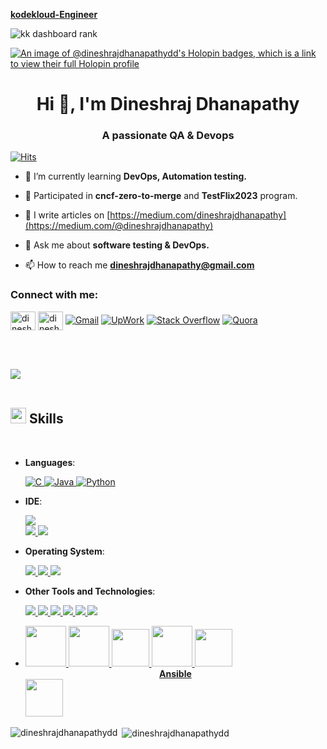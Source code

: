 [**kodekloud-Engineer**](https://github.com/dineshrajdhanapathyDD/kodekloud-Engineer_project)

![kk dashboard rank](https://github.com/dineshrajdhanapathyDD/dineshrajdhanapathyDD/assets/52989362/c0edf74c-cb39-465f-bdbf-ca63b721f9af)

[![An image of @dineshrajdhanapathydd's Holopin badges, which is a link to view their full Holopin profile](https://holopin.me/dineshrajdhanapathydd)](https://holopin.io/@dineshrajdhanapathydd)

<h1 align="center">Hi 👋, I'm Dineshraj Dhanapathy</h1>
<h3 align="center">A passionate QA & Devops</h3>

[![Hits](https://hits.seeyoufarm.com/api/count/incr/badge.svg?url=https%3A%2F%2Fgithub.com%2FdineshrajdhanapathyDD%2FdineshrajdhanapathyDD%2Fedit%2Fmain%2FREADME.md&count_bg=%2379C83D&title_bg=%23555555&icon=&icon_color=%23E7E7E7&title=hits&edge_flat=false)](https://hits.seeyoufarm.com)

- 🌱 I’m currently learning **DevOps, Automation testing.**

- 💬 Participated in **cncf-zero-to-merge** and **TestFlix2023** program.

- 📝 I write articles on [https://medium.com/dineshrajdhanapathy](https://medium.com/@dineshrajdhanapathy)

- 💬 Ask me about **software testing & DevOps.**

- 📫 How to reach me **dineshrajdhanapathy@gmail.com**

<h3 align="left">Connect with me:</h3>
<p align="left">
<a href="https://linkedin.com/in/dineshraj-dhanapathy-dd-25490058" target="blank"><img align="center" src="https://raw.githubusercontent.com/rahuldkjain/github-profile-readme-generator/master/src/images/icons/Social/linked-in-alt.svg" alt="dineshraj-dhanapathy-dd-25490058" height="30" width="40" /></a>
<a href="https://medium.com/@dineshrajdhanapathy" target="blank"><img align="center" src="https://raw.githubusercontent.com/rahuldkjain/github-profile-readme-generator/master/src/images/icons/Social/medium.svg" alt="dineshrajdhanapathy" height="30" width="40" /></a>
<a href="mailto:dineshrajdhanapathy@gmail.com"><img img src="https://img.shields.io/badge/gmail-%23EA4335.svg?style=plastic&logo=gmail&logoColor=white" alt="Gmail"/></a>
<a href="https://www.upwork.com/freelancers/~01802868d75870d447"><img src="https://img.shields.io/badge/Upwork-494949?style=flat&logo=upwork" alt="UpWork" /></a>
    <a href="https://stackoverflow.com/users/12859445/dineshrajdhanapathy"><img src="https://img.shields.io/badge/Stack Overflow-f48024?style=flat&logo=stackoverflow&logoColor=white" alt="Stack Overflow" /></a>
        <a href="https://www.quora.com/profile/Dineshraj-Dhanapathy"><img src="https://img.shields.io/badge/Quora-B92B27?style=flat&logo=quora" alt="Quora" /></a>
</p>
<br><br>


<img src="https://user-images.githubusercontent.com/73097560/115834477-dbab4500-a447-11eb-908a-139a6edaec5c.gif"><br><br>
## <img src="https://media2.giphy.com/media/QssGEmpkyEOhBCb7e1/giphy.gif?cid=ecf05e47a0n3gi1bfqntqmob8g9aid1oyj2wr3ds3mg700bl&rid=giphy.gif" width ="25"><b> Skills</b>
<br>

<p align="center">

- **Languages**:
    
   <a href="https://en.wikipedia.org/wiki/Objective-C" target="_blank" rel="noreferrer"> ![C](https://img.shields.io/badge/C%20-%232370ED.svg?style=for-the-badge&logo=c&logoColor=white) </a>
   <a href="https://www.java.com/en/" target="_blank" rel="noreferrer"> ![Java](https://img.shields.io/badge/Java-ED8B00?style=for-the-badge&logo=java&logoColor=white) </a>
    <a href="https://www.python.org/" target="_blank" rel="noreferrer"> ![Python](https://img.shields.io/badge/Python%20-%2314354C.svg?style=for-the-badge&logo=python&logoColor=white) </a>
  
- **IDE**:

    <a href="https://www.eclipse.org/downloads/" target="_blank" rel="noreferrer"> <img src="https://img.shields.io/badge/Eclipse-2C2255?style=for-the-badge&logo=eclipse&logoColor=white"> </a>   
    <a href="https://www.jetbrains.com/idea/" target="_blank" rel="noreferrer"> <img src="https://img.shields.io/badge/IntelliJ IDEA-%23575757.svg?&style=for-the-badge&logo=Intellij IDEA&logoColor=important"> </a>
    <a href="https://code.visualstudio.com/" target="_blank" rel="noreferrer"> <img src="https://img.shields.io/badge/Visual_Studio_Code-0078D4?style=for-the-badge&logo=visual%20studio%20code&logoColor=white"> </a>
  
- **Operating System**:

  <a href="https://www.linux.com/" target="_blank" rel="noreferrer"> <img src="https://img.shields.io/badge/Linux-FCC624?style=for-the-badge&logo=linux&logoColor=black"> </a>
 <a href="https://ubuntu.com/" target="_blank" rel="noreferrer"> <img src="https://img.shields.io/badge/Ubuntu-E95420?style=for-the-badge&logo=ubuntu&logoColor=white"> </a>
 <a href="https://www.microsoft.com/en-us/windows" target="_blank" rel="noreferrer"> <img src="https://img.shields.io/badge/Windows-0078D6?style=for-the-badge&logo=windows&logoColor=white"> </a>
  
- **Other Tools and Technologies**:

  <a href="https://www.selenium.dev/" target="_blank" rel="noreferrer"> <img src="https://img.shields.io/badge/Selenium-F37623?style=for-the-badge&logo=Selenium&logoColor=white"> </a>
  <a href="https://www.postman.com/" target="_blank" rel="noreferrer"><img src="https://img.shields.io/badge/Postman-FF6C37?style=for-the-badge&logo=Postman&logoColor=white"> </a>
  <a href="https://en.wikipedia.org/wiki/Shell_script" target="_blank" rel="noreferrer"> <img src="https://img.shields.io/badge/Shell_Script-121011?style=for-the-badge&logo=gnu-bash&logoColor=white"> </a>
 <a href="https://www.mysql.com/" target="_blank" rel="noreferrer"> <img src="https://img.shields.io/badge/MySQL-00000F?style=for-the-badge&logo=mysql&logoColor=white"> </a>
  <a href="https://www.cypress.io/" target="_blank" rel="noreferrer"><img src="https://img.shields.io/badge/Cypress-3DDC84?style=for-the-badge&logo=cypress&logoColor=white"> </a>
  <a href="https://jupyter.org/" target="_blank" rel="noreferrer"><img src="https://img.shields.io/badge/Jupyter%20-%23F37626.svg?style=for-the-badge&logo=Jupyter&logoColor=white"> </a>
  
  
  <li>
  <a href="https://git-scm.com/" target="_blank" rel="noreferrer"> <img height=65px src="https://git-scm.com/images/logos/downloads/Git-Logo-2Color.png"> </a>
  <a href="https://www.jenkins.io/" target="_blank" rel="noreferrer"> <img height=65px src="https://www.devteam.space/wp-content/uploads/2018/03/jenkins.jpg"> </a>
  <a href="https://www.docker.com/" target="_blank" rel="noreferrer"> <img height=60px src="https://encrypted-tbn0.gstatic.com/images?q=tbn%3AANd9GcTApU_6Eg4oWx3NMhLifHmNEkxjeMxfd3oGUA&usqp=CAU"> </a>
  <a href="https://kubernetes.io/" target="_blank" rel="noreferrer"> <img height=65px src="https://d15shllkswkct0.cloudfront.net/wp-content/blogs.dir/1/files/2019/05/Kubernetes_New.png"> </a>
  <a href="https://www.ansible.com/" target="_blank" rel="noreferrer"> <img height=60px src="https://encrypted-tbn0.gstatic.com/images?q=tbn%3AANd9GcSEbbMBYx3DSbnzVxofkkvdV83FRA-lma9Y_Q&usqp=CAU"> <span><b><center>Ansible</center></b></span> </a>
  <a href="https://aws.amazon.com" target="_blank" rel="noreferrer"> <img height=60px src="https://encrypted-tbn0.gstatic.com/images?q=tbn%3AANd9GcQV9AyEyvrlIJLOfbxFLfOr03Qy5gRL0txWMQ&usqp=CAU"> </a>
  </li>

 <!-- <img src="https://img.shields.io/badge/-Stack%20Overflow-FE7A16?style=for-the-badge&logo=stack-overflow&logoColor=white">
   <img src="https://img.shields.io/badge/Docker-0769AD?style=for-the-badge&logo=docker&logoColor=white">
    <img src="https://img.shields.io/badge/jenkins-D9D8D6?style=for-the-badge&logo=jenkins&logoColor=red">
     <img src="https://img.shields.io/badge/Git-F05032?style=for-the-badge&logo=git&logoColor=white">
   -->

    
</p>


<!--
<h3 align="left">Languages and Tools:</h3>
<p align="left"> <a href="https://www.arduino.cc/" target="_blank" rel="noreferrer"> <img src="https://cdn.worldvectorlogo.com/logos/arduino-1.svg" alt="arduino" width="40" height="40"/> </a> <a href="https://aws.amazon.com" target="_blank" rel="noreferrer"> <img src="https://raw.githubusercontent.com/devicons/devicon/master/icons/amazonwebservices/amazonwebservices-original-wordmark.svg" alt="aws" width="40" height="40"/> </a> <a href="https://www.gnu.org/software/bash/" target="_blank" rel="noreferrer"> <img src="https://www.vectorlogo.zone/logos/gnu_bash/gnu_bash-icon.svg" alt="bash" width="40" height="40"/> </a> <a href="https://www.cprogramming.com/" target="_blank" rel="noreferrer"> <img src="https://raw.githubusercontent.com/devicons/devicon/master/icons/c/c-original.svg" alt="c" width="40" height="40"/> </a> <a href="https://www.cypress.io" target="_blank" rel="noreferrer"> <img src="https://raw.githubusercontent.com/simple-icons/simple-icons/6e46ec1fc23b60c8fd0d2f2ff46db82e16dbd75f/icons/cypress.svg" alt="cypress" width="40" height="40"/> </a> <a href="https://www.docker.com/" target="_blank" rel="noreferrer"> <img src="https://raw.githubusercontent.com/devicons/devicon/master/icons/docker/docker-original-wordmark.svg" alt="docker" width="40" height="40"/> </a> <a href="https://git-scm.com/" target="_blank" rel="noreferrer"> <img src="https://www.vectorlogo.zone/logos/git-scm/git-scm-icon.svg" alt="git" width="40" height="40"/> </a> <a href="https://www.w3.org/html/" target="_blank" rel="noreferrer"> <img src="https://raw.githubusercontent.com/devicons/devicon/master/icons/html5/html5-original-wordmark.svg" alt="html5" width="40" height="40"/> </a> <a href="https://www.java.com" target="_blank" rel="noreferrer"> <img src="https://raw.githubusercontent.com/devicons/devicon/master/icons/java/java-original.svg" alt="java" width="40" height="40"/> </a> <a href="https://www.jenkins.io" target="_blank" rel="noreferrer"> <img src="https://www.vectorlogo.zone/logos/jenkins/jenkins-icon.svg" alt="jenkins" width="40" height="40"/> </a> <a href="https://kubernetes.io" target="_blank" rel="noreferrer"> <img src="https://www.vectorlogo.zone/logos/kubernetes/kubernetes-icon.svg" alt="kubernetes" width="40" height="40"/> </a> <a href="https://www.linux.org/" target="_blank" rel="noreferrer"> <img src="https://raw.githubusercontent.com/devicons/devicon/master/icons/linux/linux-original.svg" alt="linux" width="40" height="40"/> </a> <a href="https://www.mathworks.com/" target="_blank" rel="noreferrer"> <img src="https://upload.wikimedia.org/wikipedia/commons/2/21/Matlab_Logo.png" alt="matlab" width="40" height="40"/> </a> <a href="https://www.mysql.com/" target="_blank" rel="noreferrer"> <img src="https://raw.githubusercontent.com/devicons/devicon/master/icons/mysql/mysql-original-wordmark.svg" alt="mysql" width="40" height="40"/> </a> <a href="https://pandas.pydata.org/" target="_blank" rel="noreferrer"> <img src="https://raw.githubusercontent.com/devicons/devicon/2ae2a900d2f041da66e950e4d48052658d850630/icons/pandas/pandas-original.svg" alt="pandas" width="40" height="40"/> </a> <a href="https://postman.com" target="_blank" rel="noreferrer"> <img src="https://www.vectorlogo.zone/logos/getpostman/getpostman-icon.svg" alt="postman" width="40" height="40"/> </a> <a href="https://www.python.org" target="_blank" rel="noreferrer"> <img src="https://raw.githubusercontent.com/devicons/devicon/master/icons/python/python-original.svg" alt="python" width="40" height="40"/> </a> <a href="https://www.selenium.dev" target="_blank" rel="noreferrer"> <img src="https://raw.githubusercontent.com/detain/svg-logos/780f25886640cef088af994181646db2f6b1a3f8/svg/selenium-logo.svg" alt="selenium" width="40" height="40"/> </a> </p> -->


<p><img align="left" src="https://github-readme-stats.vercel.app/api/top-langs?username=dineshrajdhanapathydd&show_icons=true&locale=en&layout=compact" alt="dineshrajdhanapathydd" /></p>

<p>&nbsp;<img align="center" src="https://github-readme-stats.vercel.app/api?username=dineshrajdhanapathydd&show_icons=true&locale=en" alt="dineshrajdhanapathydd" /></p>

 <!--<p><img align="center" src="https://github-readme-streak-stats.herokuapp.com/?user=dineshrajdhanapathydd&" alt="dineshrajdhanapathydd" /></p> -->


